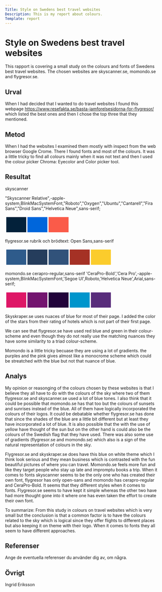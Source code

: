 ```yaml
---
Title: Style on Swedens best travel websites
Description: This is my report about colours.
Template: report
---
```


Style on Swedens best travel websites
=======================
This rapport is covering a small study on the colours and fonts of Swedens best travel websites. The chosen websites are skyscanner.se, momondo.se and flygresor.se. 

Urval
-----------------------

When I had decided that I wanted to do travel websites I found this webpage https://www.resefakta.se/basta-jamforelsesidorna-for-flygresor/ which listed the best ones and then I chose the top three that they mentioned. 

Metod
-----------------------

When I had the websites I examined them mostly with inspect from the web browser Google Crome. There I found fonts and most of the colours. It was a little tricky to find all colours mainly when it was not text and then I used the colour picker Chroma: Eyecolor and Color picker tool. 

Resultat
-----------------------

skyscanner

"Skyscanner Relative",-apple-system,BlinkMacSystemFont,"Roboto","Oxygen","Ubuntu","Cantarell","Fira Sans","Droid Sans","Helvetica Neue",sans-serif;


<table style="border-spacing: 4px; border-collapse: separate">
<tr>
<td style="height: 50px; width: 50px; background-color: #03213A">
<td style="height: 50px; width: 50px; background-color: #0066DB">
<td style="height: 50px; width: 50px; background-color: #FA5B49">
</tr> 
</table>

flygresor.se
rubrik och brödtext: Open Sans,sans-serif 
<table style="border-spacing: 4px; border-collapse: separate">
<tr>

<td style="height: 50px; width: 50px; background-color: #2e5b8b">
<td style="height: 50px; width: 50px; background-color: #253d5c">
<td style="height: 50px; width: 50px; background-color: #31527a">
<td style="height: 50px; width: 50px; background-color: #a53125">
<td style="height: 50px; width: 50px; background-color: #fbcc2c">

</tr>
</table>



momondo.se
cerapro-regular,sans-serif
'CeraPro-Bold','Cera Pro',-apple-system,BlinkMacSystemFont,'Segoe UI',Roboto,'Helvetica Neue',Arial,sans-serif;
<table style="border-spacing: 4px; border-collapse: separate">
<tr>

<td style="height: 50px; width: 50px; background-color: #de1666">
<td style="height: 50px; width: 50px; background-color: #73146f">
<td style="height: 50px; width: 50px; background-color: #21033a">
<td style="height: 50px; width: 50px; background-color: #0095cc">
<td style="height: 50px; width: 50px; background-color: #582C7B">


</tr>
</table>

Skyskraper.se uses nuaces of blue for most of their page. I added the color of the stars from their rating of hotels which is not part of their first page. 

We can see that flygresor.se have used red blue and green in their colour-scheme and even though they do not really use the matching nuances they have some similarity to a triad colour-scheme. 

Momondo is a little tricky becuase they are using a lot of gradients. the purples and the pink gives almost like a monocrome scheme which could be streatched with the blue but not that nuance of blue. 


Analys
-----------------------

My opinion or reasonging of the colours chosen by these websites is that I believe they all have to do with the colours of the sky where two of them flygresor.se and skyscanner.se used a lot of blue tones. I also think that it could be possible that momondo.se has that too but the colours of sunsets and sunrises instead of the blue. All of them have logically incorporated the colours of their logos. It could be debatable whether flygresor.se has done that since the shades of the blue are a little bit different but at least they have incorporated a lot of blue. It is also possible that the with the use of yellow have thought of the sun but on the other hand is could also be the colours of the Swedish flag that they have used. There was also some use of gradients (flygresor.se and momondo.se) which also is a sign of the natural representation of colours in the sky. 

Flygresor.se and skyskraper.se does have this blue on white theme which I think look serious and they mean business which is contrasted with the fun beautiful pictures of where you can travel. Momondo.se feels more fun and like they target people who stay up late and impromptu books a trip. When it comes to fonts skyscanner seems to be the only one who has created their own font, flygresor has only open-sans and momondo has cerapro-regular and CeraPro-Bold. It seems that they different styles when it comes to fonts. Flygresor.se seems to have kept it simple whereas the other two have had more thought gone into it where one has even taken the effort to create their own font.  

To summarize: From this study in colours on travel websites which is very small but the conclusion is that a common factor is to have the colours related to the sky which is logical since they offer flights to different places but also keeping it on theme with their logo. When it comes to fonts they all seem to have different approaches. 

Referenser
-----------------------

Ange de eventuella referenser du använder dig av, om några.

Övrigt
-----------------------

Ingrid Eriksson
